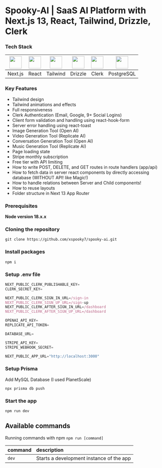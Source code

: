 # Spooky-AI | SaaS AI Platform with Next.js 13, React, Tailwind, Drizzle, Clerk

### Tech Stack

| [<img src="https://skillicons.dev/icons?i=nextjs" height="40px" width="40px"/>](https://nextjs.org/) |[<img src="https://skillicons.dev/icons?i=react" height="40px" width="40px"/>](https://react.dev/) | [<img src="https://skillicons.dev/icons?i=tailwind" height="40px" width="40px"/>](https://tailwindcss.com/) | [<img src="https://avatars.githubusercontent.com/u/108468352?s=280&v=4" height="40px"/>](https://orm.drizzle.team/) | [<img src="https://encrypted-tbn0.gstatic.com/images?q=tbn:ANd9GcQjpGukzh9ZfzARbsH-wb6lnhnsS3_B6L-0DiABOCWCSA&s" height="40px"/>](https://clerk.com/) | [<img src="https://skillicons.dev/icons?i=postgres" height="40px" width="40px"/>](https://www.postgresql.org/) |
| :-------------: |:-------------:| :-----:|:-----:|:-----:|:-----:|
| Next.js | React | Tailwind | Drizzle | Clerk | PostgreSQL |

### Key Features

- Tailwind design
- Tailwind animations and effects
- Full responsiveness
- Clerk Authentication (Email, Google, 9+ Social Logins)
- Client form validation and handling using react-hook-form
- Server error handling using react-toast
- Image Generation Tool (Open AI)
- Video Generation Tool (Replicate AI)
- Conversation Generation Tool (Open AI)
- Music Generation Tool (Replicate AI)
- Page loading state
- Stripe monthly subscription
- Free tier with API limiting
- How to write POST, DELETE, and GET routes in route handlers (app/api)
- How to fetch data in server react components by directly accessing database (WITHOUT API! like Magic!)
- How to handle relations between Server and Child components!
- How to reuse layouts
- Folder structure in Next 13 App Router

### Prerequisites

**Node version 18.x.x**

### Cloning the repository

```shell
git clone https://github.com/xspooky7/spooky-ai.git
```

### Install packages

```shell
npm i
```

### Setup .env file


```js
NEXT_PUBLIC_CLERK_PUBLISHABLE_KEY=
CLERK_SECRET_KEY=

NEXT_PUBLIC_CLERK_SIGN_IN_URL=/sign-in
NEXT_PUBLIC_CLERK_SIGN_UP_URL=/sign-up
NEXT_PUBLIC_CLERK_AFTER_SIGN_IN_URL=/dashboard
NEXT_PUBLIC_CLERK_AFTER_SIGN_UP_URL=/dashboard

OPENAI_API_KEY=
REPLICATE_API_TOKEN=

DATABASE_URL=

STRIPE_API_KEY=
STRIPE_WEBHOOK_SECRET=

NEXT_PUBLIC_APP_URL="http://localhost:3000"
```

### Setup Prisma

Add MySQL Database (I used PlanetScale)

```shell
npx prisma db push

```

### Start the app

```shell
npm run dev
```

## Available commands

Running commands with npm `npm run [command]`

| command         | description                              |
| :-------------- | :--------------------------------------- |
| `dev`           | Starts a development instance of the app |
